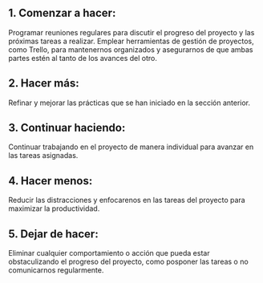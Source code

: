<h2>1. Comenzar a hacer:</h2> 
Programar reuniones regulares para discutir el progreso del proyecto y las próximas tareas a realizar.
Emplear herramientas de gestión de proyectos, como Trello, para mantenernos organizados y asegurarnos de que ambas partes estén al tanto de los avances del otro.

<h2>2. Hacer más:</h2>
Refinar y mejorar las prácticas que se han iniciado en la sección anterior.

<h2>3. Continuar haciendo:</h2>
Continuar trabajando en el proyecto de manera individual para avanzar en las tareas asignadas.

<h2>4. Hacer menos:</h2>
Reducir las distracciones y enfocarenos en las tareas del proyecto para maximizar la productividad.

<h2>5. Dejar de hacer:</h2> 
Eliminar cualquier comportamiento o acción que pueda estar obstaculizando el progreso del proyecto, como posponer las tareas o no comunicarnos regularmente.
